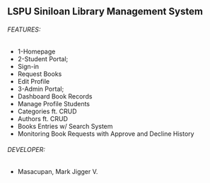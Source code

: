 ## LSPU Siniloan Library Management System
                                                        
###### FEATURES:
* 1-Homepage
* 2-Student Portal;
*   Sign-in
*   Request Books
*   Edit Profile
* 3-Admin Portal;
*   Dashboard Book Records
*   Manage Profile Students
*   Categories ft. CRUD
*   Authors ft. CRUD
*   Books Entries w/ Search System
*   Monitoring Book Requests with Approve and Decline History

###### DEVELOPER:
* Masacupan, Mark Jigger V.